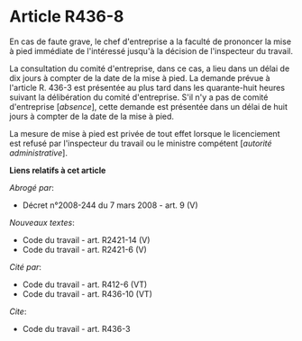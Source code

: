 # Article R436-8

En cas de faute grave, le chef d'entreprise a la faculté de prononcer la mise à pied immédiate de l'intéressé jusqu'à la
décision de l'inspecteur du travail. 

La consultation du comité d'entreprise, dans ce cas, a lieu dans un délai de dix jours à compter de la date de la mise à
pied. La demande prévue à l'article R. 436-3 est présentée au plus tard dans les quarante-huit heures suivant la délibération
du comité d'entreprise. S'il n'y a pas de comité d'entreprise [*absence*], cette demande est présentée dans un délai de huit
jours à compter de la date de la mise à pied.

La mesure de mise à pied est privée de tout effet lorsque le licenciement est refusé par l'inspecteur du travail ou le
ministre compétent [*autorité administrative*].

**Liens relatifs à cet article**

_Abrogé par_:

  - Décret n°2008-244 du 7 mars 2008 - art. 9 (V)

_Nouveaux textes_:

  - Code du travail - art. R2421-14 (V)
  - Code du travail - art. R2421-6 (V)

_Cité par_:

  - Code du travail - art. R412-6 (VT)
  - Code du travail - art. R436-10 (VT)

_Cite_:

  - Code du travail - art. R436-3
